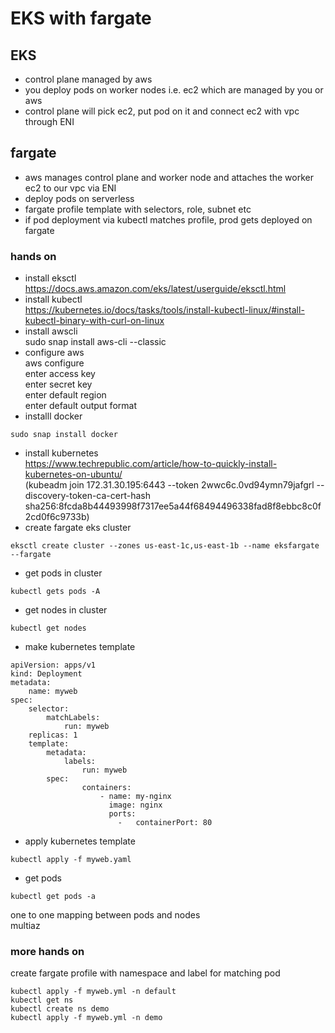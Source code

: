 # EKS with fargate  
## EKS  
- control plane managed by aws  
- you deploy pods on worker nodes i.e. ec2 which are managed by you or aws  
- control plane will pick ec2, put pod on it and connect ec2 with vpc through ENI  
  
## fargate  
- aws manages control plane and worker node and attaches the worker ec2 to our vpc via ENI  
- deploy pods on serverless  
- fargate profile template with selectors, role, subnet etc  
- if pod deployment via kubectl matches profile, prod gets deployed on fargate  
  
### hands on  
- install eksctl  
https://docs.aws.amazon.com/eks/latest/userguide/eksctl.html  
- install kubectl  
https://kubernetes.io/docs/tasks/tools/install-kubectl-linux/#install-kubectl-binary-with-curl-on-linux  
- install awscli  
sudo snap install aws-cli --classic  
- configure aws  
aws configure  
enter access key  
enter secret key  
enter default region  
enter default output format  
- installl docker  
```
sudo snap install docker  
```
- install kubernetes  
https://www.techrepublic.com/article/how-to-quickly-install-kubernetes-on-ubuntu/  
(kubeadm join 172.31.30.195:6443 --token 2wwc6c.0vd94ymn79jafgrl --discovery-token-ca-cert-hash sha256:8fcda8b44493998f7317ee5a44f68494496338fad8f8ebbc8c0f2cd0f6c9733b)  
- create fargate eks cluster  
```
eksctl create cluster --zones us-east-1c,us-east-1b --name eksfargate --fargate  
```
- get pods in cluster  
```
kubectl gets pods -A  
```
- get nodes in cluster  
```
kubectl get nodes  
```
- make kubernetes template  
```  
apiVersion: apps/v1  
kind: Deployment  
metadata:  
    name: myweb  
spec:  
    selector:  
        matchLabels:  
            run: myweb  
    replicas: 1  
    template:  
        metadata:  
            labels:  
                run: myweb  
        spec:  
                containers:  
                    - name: my-nginx  
                      image: nginx  
                      ports:  
                        -   containerPort: 80  
```  
- apply kubernetes template  
```
kubectl apply -f myweb.yaml  
```
- get pods  
```
kubectl get pods -a  
```
one to one mapping between pods and nodes  
multiaz  
    
### more hands on  
create fargate profile with namespace and label for matching pod  
```
kubectl apply -f myweb.yml -n default  
kubectl get ns  
kubectl create ns demo  
kubectl apply -f myweb.yml -n demo    
```